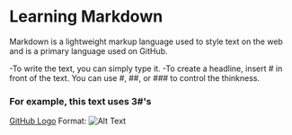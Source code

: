 # Learning Markdown

Markdown is a lightweight markup language used to style text on the web and is a primary language used on GitHub.

-To write the text, you can simply type it.
-To create a headline, insert # in front of the text. You can use #, ##, or ### to control the thinkness.
 ### For example, this text uses 3#'s

[GitHub Logo](https://www.atlassian.com/blog/inside-atlassian/growth-mindset)
Format: ![Alt Text](url)
